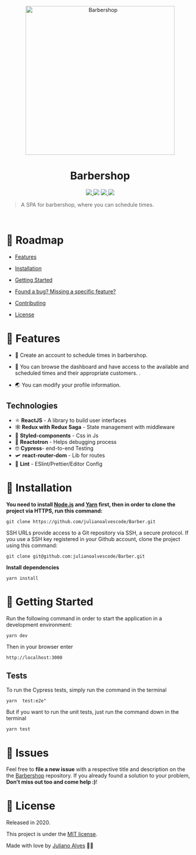 
<p  align="center">
<img  src="https://media1.giphy.com/media/zjdWIkMmV9lK/giphy.gif?cid=ecf05e47bbb850ef5ce18b5c5252e7fe10ee5bf80e590f7d&rid=giphy.gif"  width="400" alt="Barbershop">
</p>


<h1 align="center">Barbershop</h1>



<p  align="center">
<a  href="">
<img  src="https://img.shields.io/github/repo-size/julianoalvescode/Barber" />
</a>
<img  src="https://img.shields.io/badge/author-Juliano%20Alves-red" />
</a>
<a  href="">
<img  src="https://img.shields.io/github/stars/julianoalvescode/Barber" />
</a>
<a  href="">
<img  src="https://img.shields.io/github/license/julianoalvescode/Barber" />
</a>

</p>




> A SPA for barbershop, where you can schedule times.



<br />




# :pushpin: Roadmap



* [Features](#rocket-features)

* [Installation](#construction_worker-installation)


* [Getting Started](#runner-getting-started)


* [Found a bug? Missing a specific feature?](#bug-issues)

* [Contributing](#tada-contributing)

* [License](#closed_book-license)




# :rocket: Features



 * 🍕 Create an account to schedule times in barbershop.

 * 📨 You can browse the dashboard and have access to the available and scheduled times and their appropriate customers. .

 * 🌏 You can modify your profile information.

## Technologies

 * ⚛ **ReactJS** - A library to build user interfaces
 *  🕸 **Redux with Redux Saga** - State management with middleware
 * 💅 **Styled-components** - Css in Js
 * 🤖 **Reactotron** - Helps debugging process
 * 🤓 **Cypress**-  end-to-end Testing
 * 🛩 **react-router-dom** - Lib for routes
 * 💆 **Lint** - ESlint/Prettier/Editor Config





# :construction_worker: Installation



**You need to install [Node.js](https://nodejs.org/en/download/) and [Yarn](https://yarnpkg.com/) first, then in order to clone the project via HTTPS, run this command:**



```git clone https://github.com/julianoalvescode/Barber.git```



SSH URLs provide access to a Git repository via SSH, a secure protocol. If you use a SSH key registered in your Github account, clone the project using this command:



```git clone git@github.com:julianoalvescode/Barber.git```



**Install dependencies**



```yarn install```







# :runner: Getting Started





Run the following command in order to start the application in a development environment:



```yarn dev```

  Then in your browser enter

    http://localhost:3000

## Tests
To run the Cypress tests, simply run the command in the terminal

    yarn  test:e2e"

But if you want to run the unit tests, just run the command down in the terminal

    yarn test

# :bug: Issues



Feel free to **file a new issue** with a respective title and description on the the [Barbershop](https://github.com/julianoalvescode/Barber) repository. If you already found a solution to your problem, **Don't miss out too and come help :)**!






# :closed_book: License



Released in 2020.

This project is under the [MIT license](https://github.com/LauraBeatris/Barber/master/LICENSE).



Made with love by [Juliano Alves](https://github.com/julianoalvescode) 💜🚀
